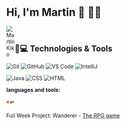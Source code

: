 # Hi, I'm Martin :wave: :man_technologist:

<a href="https://www.linkedin.com/in/martin-kiko-250480130/">
  <img align="left" alt="Martin Kiko" width="22px" src="https://raw.githubusercontent.com/peterthehan/peterthehan/master/assets/linkedin.svg" />
</a>

<br />

## 🚀💻 Technologies & Tools

  ![Git](https://img.shields.io/badge/-Git-black?style=flat-square&logo=git)
  ![GitHub](https://img.shields.io/badge/-GitHub-181717?style=flat-square&logo=github)
  ![VS Code](https://img.shields.io/badge/-VS%20Code-007ACC?style=flat-square&logo=visual-studio-code)
  ![IntelliJ](https://img.shields.io/badge/-IntelliJ%20IDEA-black?style=flat-square&logo=jetbrains)
  
  ![Java](https://img.shields.io/badge/Java-orange?style=flat-square&logo=java)
  ![CSS]( https://img.shields.io/badge/-CSS3-1572B6?logo=css3&logoColor=white&style=flat)
  ![HTML]( https://img.shields.io/badge/-HTML5-1572B6?logo=css3&logoColor=white&style=flat)
  


**languages and tools:**

<code><img height="20" src="https://raw.githubusercontent.com/github/explore/80688e429a7d4ef2fca1e82350fe8e3517d3494d/topics/git/git.png"></code>

Full Week Project: Wanderer - [The RPG game](https://github.com/MartinKiko/MartinKiko/tree/master/wanderer-java)
